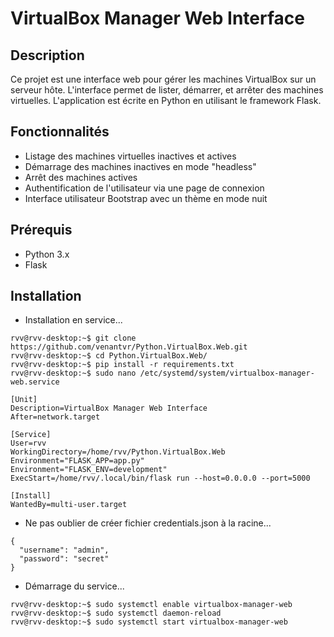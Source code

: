 # VirtualBox Manager Web Interface

## Description

Ce projet est une interface web pour gérer les machines VirtualBox sur un serveur hôte. L'interface permet de lister,
démarrer, et arrêter des machines virtuelles. L'application est écrite en Python en utilisant le framework Flask.

## Fonctionnalités

* Listage des machines virtuelles inactives et actives
* Démarrage des machines inactives en mode "headless"
* Arrêt des machines actives
* Authentification de l'utilisateur via une page de connexion
* Interface utilisateur Bootstrap avec un thème en mode nuit

## Prérequis

* Python 3.x
* Flask

## Installation

* Installation en service...

```
rvv@rvv-desktop:~$ git clone https://github.com/venantvr/Python.VirtualBox.Web.git
rvv@rvv-desktop:~$ cd Python.VirtualBox.Web/
rvv@rvv-desktop:~$ pip install -r requirements.txt
rvv@rvv-desktop:~$ sudo nano /etc/systemd/system/virtualbox-manager-web.service
```

```
[Unit]
Description=VirtualBox Manager Web Interface
After=network.target

[Service]
User=rvv
WorkingDirectory=/home/rvv/Python.VirtualBox.Web
Environment="FLASK_APP=app.py"
Environment="FLASK_ENV=development"
ExecStart=/home/rvv/.local/bin/flask run --host=0.0.0.0 --port=5000

[Install]
WantedBy=multi-user.target
```

* Ne pas oublier de créer fichier credentials.json à la racine...

```
{
  "username": "admin",
  "password": "secret"
}
```

* Démarrage du service...

```
rvv@rvv-desktop:~$ sudo systemctl enable virtualbox-manager-web
rvv@rvv-desktop:~$ sudo systemctl daemon-reload
rvv@rvv-desktop:~$ sudo systemctl start virtualbox-manager-web
```
